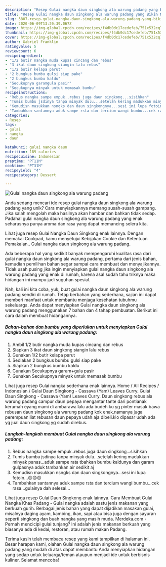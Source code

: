 ```yaml
---
description: "Resep Gulai nangka daun singkong ala warung padang yang Bikin Ngiler"
title: "Resep Gulai nangka daun singkong ala warung padang yang Bikin Ngiler"
slug: 3807-resep-gulai-nangka-daun-singkong-ala-warung-padang-yang-bikin-ngiler
date: 2020-06-09T13:20:39.067Z
image: https://img-global.cpcdn.com/recipes/f4db0dc17cedefeb/751x532cq70/gulai-nangka-daun-singkong-ala-warung-padang-foto-resep-utama.jpg
thumbnail: https://img-global.cpcdn.com/recipes/f4db0dc17cedefeb/751x532cq70/gulai-nangka-daun-singkong-ala-warung-padang-foto-resep-utama.jpg
cover: https://img-global.cpcdn.com/recipes/f4db0dc17cedefeb/751x532cq70/gulai-nangka-daun-singkong-ala-warung-padang-foto-resep-utama.jpg
author: Gabriel Franklin
ratingvalue: 5
reviewcount: 6
recipeingredient:
- "1/2 butir nangka muda kupas cincang dan rebus"
- "3 ikat daun singkong siangin lalu rebus"
- "1/2 butir kelapa parut"
- "2 bungkus bumbu gulsi siap pake"
- "2 bungkus bumbu kaldu"
- "Secukupnya garamgula pasir"
- "Secukupnya minyak untuk memasak bumbu"
recipeinstructions:
- "Rebus nangka sampe empuk..rebus juga daun singkong...sisihkan"
- "Tumis bumbu jsdinya tanpa minyak dulu...setelah kering madukkan minyak panas...aduk sampe rata tbahkan bumbu kaldunya dan garam gulpasnya aduk tsmbahkan air sedikit aj"
- "Kemudisn masukkan nsngks dan daun singkongnya...sesi ini lupa fotoin...😊😊😊"
- "Tambahkan santannya aduk sampe rsta dan tercium wangi bumbu...cek rasa...gulainya dah selesai..."
categories:
- Resep
tags:
- gulai
- nangka
- daun

katakunci: gulai nangka daun 
nutrition: 189 calories
recipecuisine: Indonesian
preptime: "PT11M"
cooktime: "PT31M"
recipeyield: "4"
recipecategory: Dessert

---
```



![Gulai nangka daun singkong ala warung padang](https://img-global.cpcdn.com/recipes/f4db0dc17cedefeb/751x532cq70/gulai-nangka-daun-singkong-ala-warung-padang-foto-resep-utama.jpg)

Anda sedang mencari ide resep gulai nangka daun singkong ala warung padang yang unik? Cara menyiapkannya memang susah-susah gampang. Jika salah mengolah maka hasilnya akan hambar dan bahkan tidak sedap. Padahal gulai nangka daun singkong ala warung padang yang enak seharusnya punya aroma dan rasa yang dapat memancing selera kita.

Lihat juga resep Gulai Nangka Daun Singkong enak lainnya. Dengan memakai Cookpad, kamu menyetujui Kebijakan Cookie dan Ketentuan Pemakaian.. Gulai nangka daun singkong ala warung padang.

Ada beberapa hal yang sedikit banyak mempengaruhi kualitas rasa dari gulai nangka daun singkong ala warung padang, pertama dari jenis bahan, kemudian pemilihan bahan segar sampai cara membuat dan menyajikannya. Tidak usah pusing jika ingin menyiapkan gulai nangka daun singkong ala warung padang yang enak di rumah, karena asal sudah tahu triknya maka hidangan ini mampu jadi suguhan spesial.


Nah, kali ini kita coba, yuk, buat gulai nangka daun singkong ala warung padang sendiri di rumah. Tetap berbahan yang sederhana, sajian ini dapat memberi manfaat untuk membantu menjaga kesehatan tubuhmu sekeluarga. Anda dapat menyiapkan Gulai nangka daun singkong ala warung padang menggunakan 7 bahan dan 4 tahap pembuatan. Berikut ini cara dalam membuat hidangannya.

<!--inarticleads1-->

##### Bahan-bahan dan bumbu yang diperlukan untuk menyiapkan Gulai nangka daun singkong ala warung padang:

1. Ambil 1/2 butir nangka muda kupas cincang dan rebus
1. Siapkan 3 ikat daun singkong siangin lalu rebus
1. Gunakan 1/2 butir kelapa parut
1. Sediakan 2 bungkus bumbu gulsi siap pake
1. Siapkan 2 bungkus bumbu kaldu
1. Gunakan Secukupnya garam+gula pasir
1. Gunakan Secukupnya minyak untuk memasak bumbu


Lihat juga resep Gulai nangka sederhana enak lainnya. Home / All Recipes / Indonesian / Gulai Daun Singkong - Cassava (Yam) Leaves Curry. Gulai Daun Singkong - Cassava (Yam) Leaves Curry. Daun singkong rebus ala warung padang campur daun pepaya mengantar tante dari pontianak kerumah eyang mami di ambarawa lalu ada budeh ku yg pinter masak bawa rebusan daun singkong ala warung padang kok enak.namanya juga perempuan liat rebusan daun pepaya udah aja dibeli.klo dipasar udah ada yg jual daun singkong yg sudah direbus. 

<!--inarticleads2-->

##### Langkah-langkah membuat Gulai nangka daun singkong ala warung padang:

1. Rebus nangka sampe empuk..rebus juga daun singkong...sisihkan
1. Tumis bumbu jsdinya tanpa minyak dulu...setelah kering madukkan minyak panas...aduk sampe rata tbahkan bumbu kaldunya dan garam gulpasnya aduk tsmbahkan air sedikit aj
1. Kemudisn masukkan nsngks dan daun singkongnya...sesi ini lupa fotoin...😊😊😊
1. Tambahkan santannya aduk sampe rsta dan tercium wangi bumbu...cek rasa...gulainya dah selesai...


Lihat juga resep Gulai Daun Singkong enak lainnya. Cara Membuat Gulai Nangka Khas Padang - Gulai nangka adalah sastu jenis makanan yang berkuah gurih. Berbagai jenis bahan yang dapat dijadikan masakan gulai, misalnya daging ayam, kambing, ikan, sapi atau bisa juga dengan sayuran seperti singkong dan buah nangka yang masih muda. Merdeka.com - Pernah mencicipi gulai tunjang? Ini adalah jenis makanan berkuah yang biasanya ada di kedai, restoran, atau rumah makan Padang. 

Terima kasih telah membaca resep yang kami tampilkan di halaman ini. Besar harapan kami, olahan Gulai nangka daun singkong ala warung padang yang mudah di atas dapat membantu Anda menyiapkan hidangan yang sedap untuk keluarga/teman ataupun menjadi ide untuk berbisnis kuliner. Selamat mencoba!
